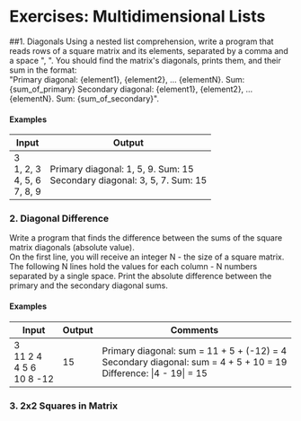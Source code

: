 # Exercises: Multidimensional Lists
##1. Diagonals
Using a nested list comprehension, write a program that reads rows of a square matrix and its elements, separated
by a comma and a space ", ". You should find the matrix's diagonals, prints them, and their sum in the format:  
"Primary diagonal: {element1}, {element2}, … {elementN}. Sum: {sum_of_primary}
Secondary diagonal: {element1}, {element2}, … {elementN}. Sum: {sum_of_secondary}".

#### Examples

| Input | Output |
| ----- | ------ |
| 3<br />1, 2, 3<br />4, 5, 6<br />7, 8, 9 | Primary diagonal: 1, 5, 9. Sum: 15<br />Secondary diagonal: 3, 5, 7. Sum: 15 |

### 2. Diagonal Difference
Write a program that finds the difference between the sums of the square matrix diagonals (absolute value).  
On the first line, you will receive an integer N - the size of a square matrix. The following N lines hold the values for each column - N numbers separated by a single space. Print the absolute difference between the primary and the secondary diagonal sums.  

#### Examples

| Input | Output | Comments |
| ----- | ------ | -------- |
| 3<br />11 2 4<br />4 5 6<br />10 8 -12 | 15 | Primary diagonal: sum = 11 + 5 + (-12) = 4<br />Secondary diagonal: sum = 4 + 5 + 10 = 19<br />Difference: \|4 - 19\| = 15 |

### 3. 2x2 Squares in Matrix
